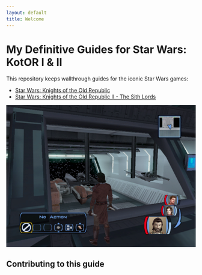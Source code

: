 ```yaml
---
layout: default
title: Welcome
---
```


# My Definitive Guides for Star Wars: KotOR I & II

This repository keeps wallthrough guides for the iconic Star Wars games:

- [Star Wars: Knights of the Old Republic](./kotor/walkthrough/index.md)
- [Star Wars: Knights of the Old Republic II - The Sith Lords](./kotor2/walkthrough/index.md)

![](kotor/resources/images/screenshots/levEbonHawk.png)

## Contributing to this guide
